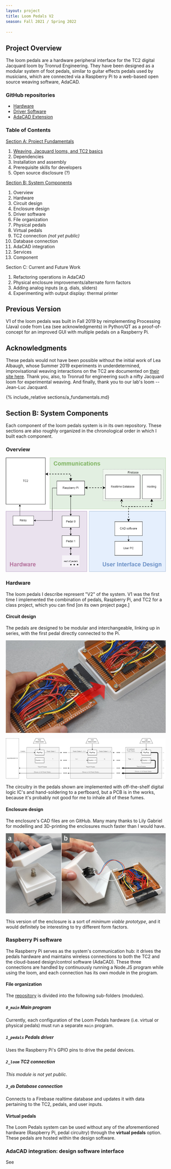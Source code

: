```yaml
---
layout: project
title: Loom Pedals V2
season: Fall 2021 / Spring 2022

---
```


## Project Overview

The loom pedals are a hardware peripheral interface for the TC2 digital Jacquard loom by Tronrud Engineering. They have been designed as a modular system of foot pedals, similar to guitar effects pedals used by musicians, which are connected via a Raspberry Pi to a web-based open source weaving software, AdaCAD.

### GitHub repositories
* [Hardware](https://github.com/UnstableDesign/Loom-Pedals-Hardware/)
* [Driver Software](https://github.com/UnstableDesign/Loom-Pedals-Raspberry-Pi)
* [AdaCAD Extension](https://github.com/UnstableDesign/Loom-Pedals-AdaCAD)

### Table of Contents

[Section A: Project Fundamentals](#section-a-project-fundamentals)

1. [Weaving, Jacquard looms, and TC2 basics](#weaving-jacquard-looms-and-tc2-basics)
2. Dependencies
3. Installation and assembly
4. Prerequisite skills for developers
5. Open source disclosure (?)

[Section B: System Components](#section-b-system-components)

1. Overview
2. Hardware
  1. Circuit design
  2. Enclosure design
3. Driver software
  1. File organization
  2. Physical pedals
  3. Virtual pedals
  4. TC2 connection *(not yet public)*
  5. Database connection
4. AdaCAD integration
  1. Services
  2. Component

Section C: Current and Future Work

1. Refactoring operations in AdaCAD
2. Physical enclosure improvements/alternate form factors
3. Adding analog inputs (e.g. dials, sliders)
4. Experimenting with output display: thermal printer

## Previous Version

V1 of the loom pedals was built in Fall 2019 by reimplementing Processing (Java) code from Lea (see acknowledgments) in Python/QT as a proof-of-concept for an improved GUI with multiple pedals on a Raspberry Pi.

## Acknowledgments

These pedals would not have been possible without the initial work of Lea Albaugh, whose Summer 2019 experiments in underdetermined, improvisational weaving interactions on the TC2 are documented on [their site here](http://www.lea.zone/underdetermined_handweaving.html "Underdetermined Handweaving"). Thank you, also, to Tronrud for engineering such a nifty Jacquard loom for experimental weaving. And finally, thank you to our lab's loom -- Jean-Luc Jacquard. 

{% include_relative sections/a_fundamentals.md}

## Section B: System Components

Each component of the loom pedals system is in its own repository. These sections are also roughly organized in the chronological order in which I built each component.

### Overview

![image description TODO](./sysConnections.png)

### Hardware

The loom pedals I describe represent "V2" of the system. V1 was the first time I implemented the combination of pedals, Raspberry Pi, and TC2 for a class project, which you can find \[on its own project page.\]

#### Circuit design

The pedals are designed to be modular and interchangeable, linking up in series, with the first pedal directly connected to the Pi.

![image description TODO](./hardware/connect.jpg)

![image description TODO](./hardware/pedalCircuitLogic.png)

The circuitry in the pedals shown are implemented with off-the-shelf digital logic IC's and hand-soldering to a perfboard, but a PCB is in the works, because it's probably not good for me to inhale all of these fumes.

#### Enclosure design

The enclosure's CAD files are on GitHub. Many many thanks to Lily Gabriel for modelling and 3D-printing the enclosures much faster than I would have.

![image description TODO](./hardware/pedal-enclosure.jpg)

This version of the enclosure is a sort of *minimum viable prototype*, and it would definitely be interesting to try different form factors.

### Raspberry Pi software

The Raspberry Pi serves as the system's communication hub: it drives the pedals hardware and maintains wireless connections to both the TC2 and the cloud-based design/control software (AdaCAD). These three connections are handled by continuously running a Node.JS program while using the loom, and each connection has its own module in the program.

#### File organization

The [repository](https://github.com/UnstableDesign/Loom-Pedals-Raspberry-Pi) is divided into the following sub-folders (modules).

##### `0_main` Main program

Currently, each configuration of the Loom Pedals hardware (i.e. virtual or physical pedals) must run a separate `main` program. 

##### `1_pedals` Pedals driver

Uses the Raspberry Pi's GPIO pins to drive the pedal devices.

##### `2_loom` TC2 connection

*This module is not yet public.*

##### `3_db` Database connection

Connects to a Firebase realtime database and updates it with data pertaining to the TC2, pedals, and user inputs.

#### Virtual pedals

The Loom Pedals system can be used without any of the aforementioned hardware (Raspberry Pi, pedal circuitry) through the **virtual pedals** option. These pedals are hosted within the design software.

### AdaCAD integration: design software interface

See 

<!-- fill in -->